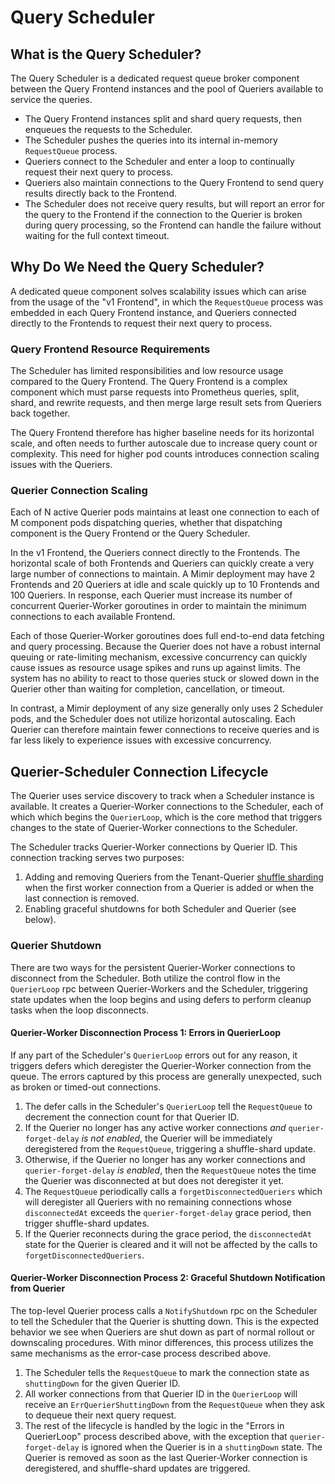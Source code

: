 # Query Scheduler

## What is the Query Scheduler?

The Query Scheduler is a dedicated request queue broker component between the Query Frontend instances
and the pool of Queriers available to service the queries.

- The Query Frontend instances split and shard query requests, then enqueues the requests to the Scheduler.
- The Scheduler pushes the queries into its internal in-memory `RequestQueue` process.
- Queriers connect to the Scheduler and enter a loop to continually request their next query to process.
- Queriers also maintain connections to the Query Frontend to send query results directly back to the Frontend.
- The Scheduler does not receive query results, but will report an error for the query
  to the Frontend if the connection to the Querier is broken during query processing,
  so the Frontend can handle the failure without waiting for the full context timeout.

## Why Do We Need the Query Scheduler?

A dedicated queue component solves scalability issues which can arise from the usage of the "v1 Frontend",
in which the `RequestQueue` process was embedded in each Query Frontend instance,
and Queriers connected directly to the Frontends to request their next query to process.

### Query Frontend Resource Requirements

The Scheduler has limited responsibilities and low resource usage compared to the Query Frontend.
The Query Frontend is a complex component which must parse requests into Prometheus queries,
split, shard, and rewrite requests, and then merge large result sets from Queriers back together.

The Query Frontend therefore has higher baseline needs for its horizontal scale,
and often needs to further autoscale due to increase query count or complexity.
This need for higher pod counts introduces connection scaling issues with the Queriers.

### Querier Connection Scaling

Each of N active Querier pods maintains at least one connection to each of M component pods dispatching queries,
whether that dispatching component is the Query Frontend or the Query Scheduler.

In the v1 Frontend, the Queriers connect directly to the Frontends.
The horizontal scale of both Frontends and Queriers can quickly create a very large number of connections to maintain.
A Mimir deployment may have 2 Frontends and 20 Queriers at idle and scale quickly up to 10 Frontends and 100 Queriers.
In response, each Querier must increase its number of concurrent Querier-Worker goroutines
in order to maintain the minimum connections to each available Frontend.

Each of those Querier-Worker goroutines does full end-to-end data fetching and query processing.
Because the Querier does not have a robust internal queuing or rate-limiting mechanism,
excessive concurrency can quickly cause issues as resource usage spikes and runs up against limits.
The system has no ability to react to those queries stuck or slowed down in the Querier
other than waiting for completion, cancellation, or timeout.

In contrast, a Mimir deployment of any size generally only uses 2 Scheduler pods,
and the Scheduler does not utilize horizontal autoscaling.
Each Querier can therefore maintain fewer connections to receive queries
and is far less likely to experience issues with excessive concurrency.

## Querier-Scheduler Connection Lifecycle

The Querier uses service discovery to track when a Scheduler instance is available.
It creates a Querier-Worker connections to the Scheduler, each of which which begins the `QuerierLoop`,
which is the core method that triggers changes to the state of Querier-Worker connections to the Scheduler.

The Scheduler tracks Querier-Worker connections by Querier ID.
This connection tracking serves two purposes:

1. Adding and removing Queriers from the Tenant-Querier [shuffle sharding](https://grafana.com/docs/mimir/latest/configure/configure-shuffle-sharding/#query-frontend-and-query-scheduler-shuffle-sharding)
   when the first worker connection from a Querier is added or when the last connection is removed.
1. Enabling graceful shutdowns for both Scheduler and Querier (see below).

### Querier Shutdown

There are two ways for the persistent Querier-Worker connections to disconnect from the Scheduler.
Both utilize the control flow in the `QuerierLoop` rpc between Querier-Workers and the Scheduler,
triggering state updates when the loop begins and using defers to perform cleanup tasks when the loop disconnects.

#### Querier-Worker Disconnection Process 1: Errors in QuerierLoop

If any part of the Scheduler's `QuerierLoop` errors out for any reason,
it triggers defers which deregister the Querier-Worker connection from the queue.
The errors captured by this process are generally unexpected, such as broken or timed-out connections.

1. The defer calls in the Scheduler's `QuerierLoop` tell the `RequestQueue`
   to decrement the connection count for that Querier ID.
1. If the Querier no longer has any active worker connections _and_ `querier-forget-delay` _is not enabled_,
   the Querier will be immediately deregistered from the `RequestQueue`, triggering a shuffle-shard update.
1. Otherwise, if the Querier no longer has any worker connections and `querier-forget-delay` _is enabled_,
   then the `RequestQueue` notes the time the Querier was disconnected at but does not deregister it yet.
1. The `RequestQueue` periodically calls a `forgetDisconnectedQueriers` which will deregister all Queriers
   with no remaining connections whose `disconnectedAt` exceeds the `querier-forget-delay` grace period,
   then trigger shuffle-shard updates.
1. If the Querier reconnects during the grace period, the `disconnectedAt` state for the Querier is cleared
   and it will not be affected by the calls to `forgetDisconnectedQueriers`.

#### Querier-Worker Disconnection Process 2: Graceful Shutdown Notification from Querier

The top-level Querier process calls a `NotifyShutdown` rpc on the Scheduler to tell the Scheduler that the Querier is shutting down.
This is the expected behavior we see when Queriers are shut down as part of normal rollout or downscaling procedures.
With minor differences, this process utilizes the same mechanisms as the error-case process described above.

1. The Scheduler tells the `RequestQueue` to mark the connection state as `shuttingDown` for the given Querier ID.
1. All worker connections from that Querier ID in the `QuerierLoop` will receive an `ErrQuerierShuttingDown` from the `RequestQueue` when they ask to dequeue their next query request.
1. The rest of the lifecycle is handled by the logic in the "Errors in QuerierLoop" process described above,
   with the exception that `querier-forget-delay` is ignored when the Querier is in a `shuttingDown` state.
   The Querier is removed as soon as the last Querier-Worker connection is deregistered,
   and shuffle-shard updates are triggered.
